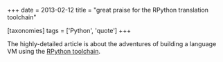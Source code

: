 +++
date = 2013-02-12
title = "great praise for the RPython translation toolchain"

[taxonomies]
tags = ['Python', 'quote']
+++

The highly-detailed article is about the adventures of building a
language VM using the [RPython toolchain].

  [RPython toolchain]: http://tratt.net/laurie/blog/entries/fast_enough_vms_in_fast_enough_time
